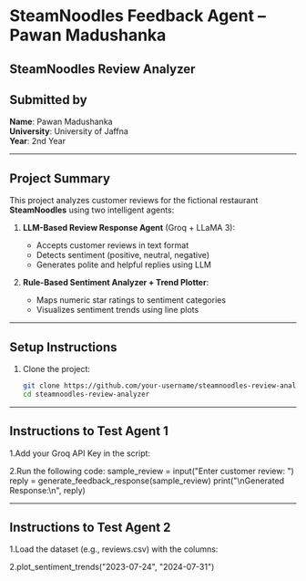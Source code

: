 #  SteamNoodles Feedback Agent – Pawan Madushanka

## SteamNoodles Review Analyzer

##  Submitted by
**Name**: Pawan Madushanka  
**University**: University of Jaffna  
**Year**: 2nd Year  

---

##  Project Summary

This project analyzes customer reviews for the fictional restaurant **SteamNoodles** using two intelligent agents:

1. **LLM-Based Review Response Agent** (Groq + LLaMA 3):  
   - Accepts customer reviews in text format  
   - Detects sentiment (positive, neutral, negative)  
   - Generates polite and helpful replies using LLM

2. **Rule-Based Sentiment Analyzer + Trend Plotter**:  
   - Maps numeric star ratings to sentiment categories  
   - Visualizes sentiment trends using line plots

---

##  Setup Instructions

1. Clone the project:
   ```bash
   git clone https://github.com/your-username/steamnoodles-review-analyzer.git
   cd steamnoodles-review-analyzer
   
---


##  Instructions to Test Agent 1
1.Add your Groq API Key in the script:

2.Run the following code:
sample_review = input("Enter customer review: ")
reply = generate_feedback_response(sample_review)
print("\nGenerated Response:\n", reply)

---
##  Instructions to Test Agent 2
1.Load the dataset (e.g., reviews.csv) with the columns:

2.plot_sentiment_trends("2023-07-24", "2024-07-31")

